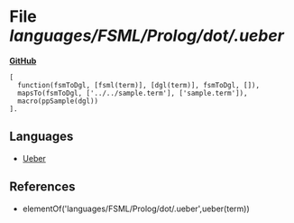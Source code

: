 # File _languages/FSML/Prolog/dot/.ueber_
**[GitHub](https://github.com/softlang/yas/blob/master/languages/FSML/Prolog/dot/.ueber)**
```
[
  function(fsmToDgl, [fsml(term)], [dgl(term)], fsmToDgl, []),
  mapsTo(fsmToDgl, ['../../sample.term'], ['sample.term']),
  macro(ppSample(dgl))
].

```

## Languages
* [Ueber](../languages/Ueber.md)

## References
* elementOf('languages/FSML/Prolog/dot/.ueber',ueber(term))
